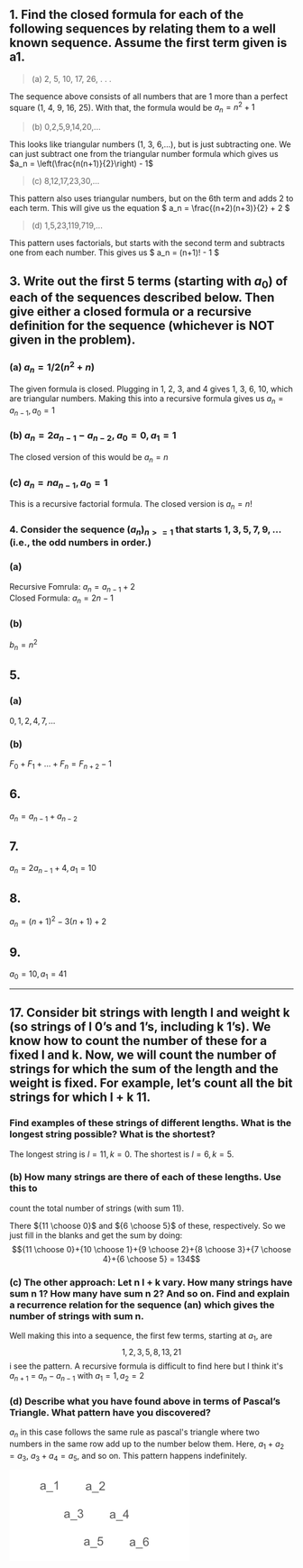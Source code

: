 ## 1. Find the closed formula for each of the following sequences by relating them to a well known sequence. Assume the first term given is a1.
>(a) 2, 5, 10, 17, 26, . . .

The sequence above consists of all numbers that are 1 more than a perfect square (1, 4, 9, 16, 25). With that, the formula would be $a_n = n^2 +1$

>(b) 0,2,5,9,14,20,...

This looks like triangular numbers (1, 3, 6,...), but is just subtracting one. We can just subtract one from the triangular number formula which gives us $a_n = \left(\frac{n(n+1)}{2}\right) - 1$
> (c) 8,12,17,23,30,...

This pattern also uses triangular numbers, but on the 6th term and adds 2 to each term. This will give us the equation $ a_n = \frac{(n+2)(n+3)}{2} + 2 $
>(d) 1,5,23,119,719,...

This pattern uses factorials, but starts with the second term and subtracts one from each number. This gives us $ a_n = (n+1)! - 1 $

## 3. Write out the first 5 terms (starting with $a_0$) of each of the sequences described below. Then give either a closed formula or a recursive definition for the sequence (whichever is NOT given in the problem).
### (a) $a_n = 1/2(n^2 + n)$
The given formula is closed. Plugging in 1, 2, 3, and 4 gives 1, 3, 6, 10, which are triangular numbers. Making this into a recursive formula gives us
$a_n = a_{n-1}, a_0 = 1$
### (b) $a_n = 2a_{n-1}-a_{n-2}$, $a_0 = 0, a_1 = 1$
The closed version of this would be $a_n = n$
### (c) $a_n = na_{n-1}, a_0 = 1$
This is a recursive factorial formula. The closed version is $a_n = n!$

### 4. Consider the sequence $(a_n)_{n>=1}$ that starts $1,3,5,7,9,\ldots$ (i.e., the odd numbers in order.)

### (a)
Recursive Fomrula: $a_n = a_{n-1} + 2$\
Closed Formula: $a_n = 2n-1$
### (b)
$b_n = n^2$

## 5.
### (a)
$0,1,2,4,7,\ldots$
### (b)
$F_0 + F_1 + \ldots + F_n = F_{n+2} - 1$
## 6.
$a_n = a_{n-1} + a_{n-2}$
## 7.
$a_n = 2a_{n-1} + 4, a_1 = 10$
## 8.
$a_n = (n+1)^2 - 3(n+1) + 2$
## 9.
$a_0 = 10, a_1 = 41$

___
## 17. Consider bit strings with length l and weight k (so strings of l 0’s and 1’s, including k 1’s). We know how to count the number of these for a fixed l and k. Now, we will count the number of strings for which the sum of the length and the weight is fixed. For example, let’s count all the bit strings for which l + k  11.

### Find examples of these strings of different lengths. What is the longest string possible? What is the shortest? 

The longest string is $l = 11, k = 0$. The shortest is $l = 6, k = 5$.

### (b) How many strings are there of each of these lengths. Use this to
count the total number of strings (with sum 11).

There ${11 \choose 0}$ and ${6 \choose 5}$ of these, respectively. So we just fill in the blanks and get the sum by doing:
	$${11 \choose 0}+{10 \choose 1}+{9 \choose 2}+{8 \choose 3}+{7 \choose 4}+{6 \choose 5} = 134$$

### (c) The other approach: Let n  l + k vary. How many strings have sum n  1? How many have sum n  2? And so on. Find and explain a recurrence relation for the sequence (an) which gives the number of strings with sum n.

Well making this into a sequence, the first few terms, starting at $a_1$, are $$ 1, 2, 3, 5, 8, 13, 21$$ i see the pattern. A recursive formula is difficult to find here but I think it's $a_{n+1}$ = $a_n - a_{n-1}$ with $a_1 = 1, a_2 = 2$

### (d) Describe what you have found above in terms of Pascal’s Triangle. What pattern have you discovered?

 $a_n$ in this case follows the same rule as pascal's triangle  where two numbers in the same row add up to the number below them. Here, $a_1 + a_2 = a_3$, $a_3 + a_4 = a_5$, and so on. This pattern happens indefinitely. 
    
![pattern](https://github.com/thirdball/csc208/blob/main/ch2_sequences/17d.png)